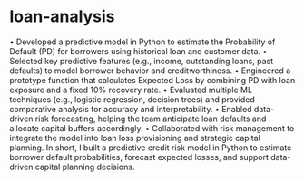 # loan-analysis
•	Developed a predictive model in Python to estimate the Probability of Default (PD) for borrowers using historical loan and customer data.
•	Selected key predictive features (e.g., income, outstanding loans, past defaults) to model borrower behavior and creditworthiness.
•	Engineered a prototype function that calculates Expected Loss by combining PD with loan exposure and a fixed 10% recovery rate.
•	Evaluated multiple ML techniques (e.g., logistic regression, decision trees) and provided comparative analysis for accuracy and interpretability.
•	Enabled data-driven risk forecasting, helping the team anticipate loan defaults and allocate capital buffers accordingly.
•	Collaborated with risk management to integrate the model into loan loss provisioning and strategic capital planning.
In short, I built a predictive credit risk model in Python to estimate borrower default probabilities, forecast expected losses, and support data-driven capital planning decisions.
